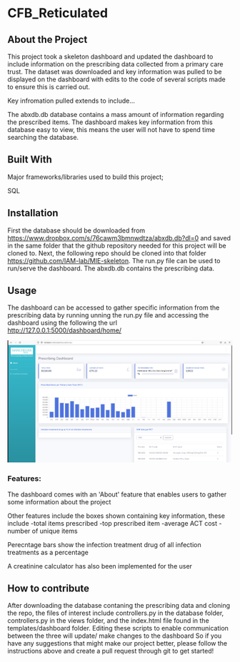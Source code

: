 # CFB_Reticulated

## About the Project

This project took a skeleton dashboard and updated the dashboard to include information on the prescribing data collected from a primary care trust.
The dataset was downloaded and key information was pulled to be displayed on the dashboard with edits to the code of several scripts made to ensure this is carried out.

Key infromation pulled extends to include...


The abxdb.db database contains a mass amount of information regarding the prescribed items. The dashboard makes key information from this database easy to view, this means the user will not have to spend time searching the database.


## Built With

Major frameworks/libraries used to build this project;

SQL

## Installation

First the database should be downloaded from https://www.dropbox.com/s/76cawm3bmnwdtza/abxdb.db?dl=0 and saved in the same folder that the github repository needed for this project will be cloned to.
Next, the following repo should be cloned into that folder https://github.com/IAM-lab/MIE-skeleton. The run.py file can be used to run/serve the dashboard. The abxdb.db contains the prescribing data.


## Usage

The dashboard can be accessed to gather specific information from the prescribing data by running unning the run.py file and accessing the dashboard using the following the url http://127.0.0.1:5000/dashboard/home/


![image](/imgD.png)

### Features:

The dashboard comes with an 'About' feature that enables users to gather some information about the project

Other features include the boxes shown containing key information, these include
-total items prescribed
-top prescribed item
-average ACT cost
-number of unique items

Perecntage bars show the infection treatment drug of all infection treatments as a percentage

A creatinine calculator has also been implemented for the user

## How to contribute
After downloading the database contaning the prescribing data and cloning the repo, the files of interest include controllers.py in the database folder, controllers.py in the views folder,
and the index.html file found in the templates/dashboard folder. Editing these scripts to enable communication between the three will update/ make changes to the dashboard 
So if you have any suggestions that might make our project better, please follow the instructions above and create a pull request through git to get started!






